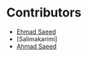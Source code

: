 # Contributors

- [Ehmad Saeed](https://github.com/justEhmadSaeed)
- [Salimakarimi]
- [Ahmad Saeed](https://github.com/ehmadsaeed)
